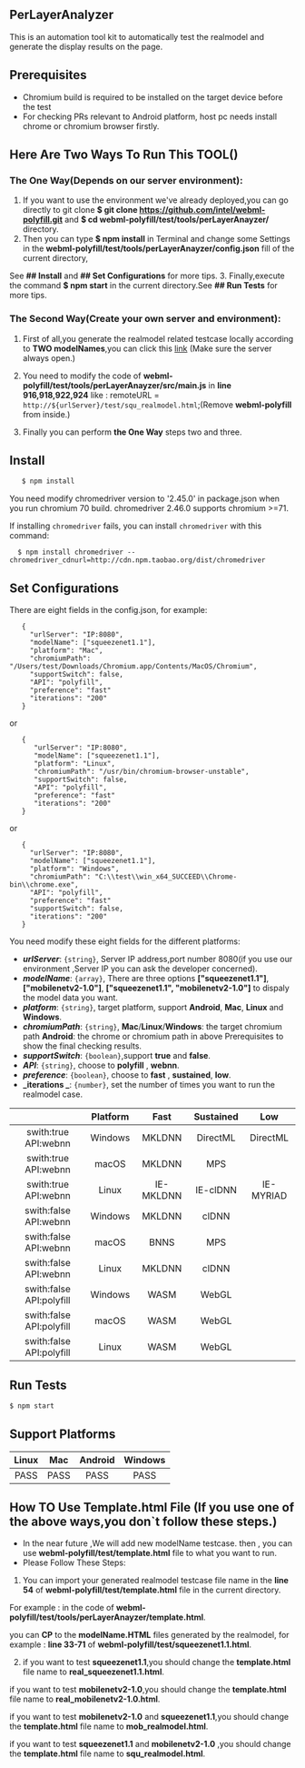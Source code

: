 ## PerLayerAnalyzer
This is an automation tool kit to automatically test the realmodel and generate the display results on the page.

## Prerequisites
* Chromium build is required to be installed on the target device before the test
* For checking PRs relevant to Android platform, host pc needs install chrome or chromium browser firstly.

## Here Are Two Ways To Run This TOOL()

### The One Way(Depends on our server environment):

1. If you want to use the environment we've already deployed,you can go directly to git clone
**$ git clone https://github.com/intel/webml-polyfill.git** and **$ cd  webml-polyfill/test/tools/perLayerAnayzer/** directory.
2. Then you can type **$ npm install** in Terminal and change some Settings in the **webml-polyfill/test/tools/perLayerAnayzer/config.json** fill of the current directory,

See **## Install** and **## Set Configurations** for more tips.
3. Finally,execute the command **$ npm start** in the current directory.See **## Run Tests** for more tips.

### The Second Way(Create your own server and environment):

1. First of all,you generate the realmodel related testcase locally according to **TWO modelNames**,you can click this [link](https://github.com/intel/webml-polyfill/blob/master/test/realmodel/README.md) (Make sure the server always open.)

2. You need to modify the code of **webml-polyfill/test/tools/perLayerAnayzer/src/main.js** in **line 916,918,922,924** like : remoteURL = `http://${urlServer}/test/squ_realmodel.html`;(Remove **webml-polyfill** from inside.)

3. Finally you can perform  **the One Way** steps two and three.

## Install
```sh
   $ npm install
```
   You need modify chromedriver version to '2.45.0' in package.json when you run chromium 70 build. chromedriver 2.46.0 supports chromium >=71.

   If installing `chromedriver` fails, you can install `chromedriver` with this command:

      $ npm install chromedriver --chromedriver_cdnurl=http://cdn.npm.taobao.org/dist/chromedriver

## Set Configurations
   There are eight fields in the config.json, for example:
```
   {
     "urlServer": "IP:8080",
     "modelName": ["squeezenet1.1"],
     "platform": "Mac",
     "chromiumPath": "/Users/test/Downloads/Chromium.app/Contents/MacOS/Chromium",
     "supportSwitch": false,
     "API": "polyfill",
     "preference": "fast"
     "iterations": "200"
   }
```
   or

```
   {
      "urlServer": "IP:8080",
      "modelName": ["squeezenet1.1"],
      "platform": "Linux",
      "chromiumPath": "/usr/bin/chromium-browser-unstable",
      "supportSwitch": false,
      "API": "polyfill",
      "preference": "fast"
      "iterations": "200"
   }
```
   or

```
   {  
     "urlServer": "IP:8080",
     "modelName": ["squeezenet1.1"],
     "platform": "Windows",
     "chromiumPath": "C:\\test\\win_x64_SUCCEED\\Chrome-bin\\chrome.exe",
     "API": "polyfill",
     "preference": "fast"
     "supportSwitch": false,
     "iterations": "200"
   }
```
   You need modify these eight fields for the different platforms:
   + **_urlServer_**: `{string}`,  Server IP address,port number 8080(if you use our environment ,Server IP you can ask the developer concerned).
   + **_modelName_**: `{array}`, There are three options **["squeezenet1.1"]**, **["mobilenetv2-1.0"]**, **["squeezenet1.1", "mobilenetv2-1.0"]** to dispaly the model data you want.
   + **_platform_**: `{string}`, target platform, support **Android**, **Mac**, **Linux** and **Windows**.
   + **_chromiumPath_**: `{string}`, **Mac**/**Linux**/**Windows**: the target chromium path   **Android**: the chrome or chromium path in above Prerequisites to show the final checking results.
   + **_supportSwitch_**: `{boolean}`,support **true** and **false**.
   + **_API_**: `{string}`, choose to  **polyfill** , **webnn**.
   + **_preference_**: `{boolean}`, choose to  **fast** , **sustained**, **low**.
   + **_iterations _**: `{number}`, set the number of times you want to run the realmodel case.

|    |  Platform  |  Fast  |  Sustained  |  Low  |
|  :-----:  |  :----:  |   :----:   |   :----:   |   :----:   |
|  swith:true API:webnn  |  Windows   |    MKLDNN   |    DirectML   |   DirectML   |
|  swith:true API:webnn  |  macOS  |  MKLDNN  |  MPS  |      |
|  swith:true API:webnn  |  Linux  |   IE-MKLDNN	   |   IE-clDNN	   |   IE-MYRIAD  |
|  swith:false API:webnn  |  Windows  |  MKLDNN  |  clDNN  |      |
|  swith:false API:webnn  |  macOS  |   BNNS   |   MPS   |      |
|  swith:false API:webnn  |  Linux   |    MKLDNN   |    clDNN   |      |
|  swith:false API:polyfill  |  Windows  |   WASM   |   WebGL   |      |
|  swith:false API:polyfill  |  macOS  |   WASM   |   WebGL   |      |
|  swith:false API:polyfill  |  Linux  |   WASM   |   WebGL   |      |

  
## Run Tests

```sh
$ npm start
```

## Support Platforms

|  Linux  |   Mac   |  Android  |  Windows  |
|  :---:  |  :---:  |   :---:   |   :---:   |
|  PASS   |   PASS  |    PASS   |    PASS   |


##  How TO Use Template.html File (If you use one of the above ways,you don`t follow these steps.)

* In the near future ,We will add new modelName testcase. then , you can use **webml-polyfill/test/template.html** file to what you want to run.
* Please Follow These Steps:

1. You can  import your  generated realmodel testcase file name in the **line 54** of **webml-polyfill/test/template.html** file in the current directory.

For example : **<script src="./realmodel/testcase/squeezenet1.1/squeezenet1.1-conv2d-1.js"></script>**  in the code of **webml-polyfill/test/tools/perLayerAnayzer/template.html**.

you can **CP** to the **modelName.HTML** files generated by the realmodel, for example : **line 33-71** of **webml-polyfill/test/squeezenet1.1.html**.

2. if you want to test **squeezenet1.1**,you should change the **template.html** file name to **real_squeezenet1.1.html**.

if you want to test **mobilenetv2-1.0**,you should change the **template.html** file name to **real_mobilenetv2-1.0.html**.

if you want to test **mobilenetv2-1.0** and **squeezenet1.1**,you should change the **template.html** file name to **mob_realmodel.html**.

if you want to test **squeezenet1.1** and **mobilenetv2-1.0** ,you should change the **template.html** file name to **squ_realmodel.html**.